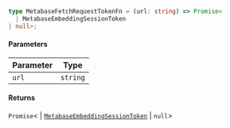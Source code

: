 ```ts
type MetabaseFetchRequestTokenFn = (url: string) => Promise<
  | MetabaseEmbeddingSessionToken
| null>;
```

#### Parameters

| Parameter | Type     |
| --------- | -------- |
| `url`     | `string` |

#### Returns

`Promise`<
\| [`MetabaseEmbeddingSessionToken`](./api_html/MetabaseEmbeddingSessionToken.md)
\| `null`>
